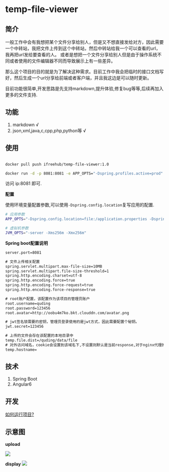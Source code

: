 # temp-file-viewer

## 简介

一般工作中会有我想把某个文件分享给别人，但是又不想直接发给对方，因此需要一个中转站，我把文件上传到这个中转站，然后中转站给我一个可以查看的url，我再把url发给要查看的人。
或者是想把一个文件分享给别人但是由于操作系统不同或者使用的文件编辑器不同而导致展示上有一些差异。

那么这个项目的目的就是为了解决这种需求。目前工作中我会把临时的接口文档写好，然后生成一个url分享给前端或者客户端，并且我这边是可以随时更新。

目前功能很简单,开发思路是先支持markdown,提升体验,修复bug等等,后续再加入更多的文件支持.

## 功能

1. markdown √
2. json,xml,java,c,cpp,php,python等 √

## 使用

```bash

docker pull push ifreehub/temp-file-viewer:1.0

docker run -d -p 8081:8081 -e APP_OPTS="-Dspring.profiles.active=prod" docker.io/ifreehub/temp-file-viewer:1.0

```

访问 ip:8081 即可.


**配置**

使用环境变量配置参数,可以使用`-Dspring.config.location`复写应用的配置.

```bash
# 应用参数
APP_OPTS="-Dspring.config.location=file:/application.properties -Dspring.profiles.active=prod"  

# 虚拟机参数
JVM_OPTS="-server -Xms256m -Xmx256m"
```

**Spring boot配置说明**

```txt
server.port=8081

# 文件上传相关配置
spring.servlet.multipart.max-file-size=10MB
spring.servlet.multipart.file-size-threshold=1
spring.http.encoding.charset=utf-8
spring.http.encoding.force=true
spring.http.encoding.force-request=true
spring.http.encoding.force-response=true

# root账户配置，该配置作为该项目的管理员账户
root.username=quding
root.password=123456
root.avatar=http://oobu4m7ko.bkt.clouddn.com/avatar.png

# jwt签名锁需要的密钥，管理员登录使用的是jwt方式，因此需要配置个秘钥。
jwt.secret=123456

# 上传的文件会存在该配置的本地目录中
temp.file.dist=/quding/data/file
# 对外访问域名，cookie会设置到该域名下,不设置则默认是当前response,对于nginx代理的可能会出问题
temp.hostname=
```

## 技术

1. Spring Boot
2. Angular6

## 开发

[如何运行项目?](doc/run.md)

## 示意图

**upload**

![](http://oobu4m7ko.bkt.clouddn.com/1529721579.png?imageMogr2/thumbnail/!100p)

**display**
![](http://oobu4m7ko.bkt.clouddn.com/1529721623.png?imageMogr2/thumbnail/!100p)



